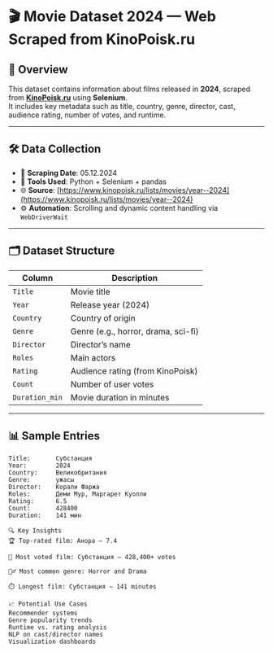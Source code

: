 # 🎬 Movie Dataset 2024 — Web Scraped from KinoPoisk.ru

## 📌 Overview

This dataset contains information about films released in **2024**, scraped from **[KinoPoisk.ru](https://www.kinopoisk.ru/)** using **Selenium**.  
It includes key metadata such as title, country, genre, director, cast, audience rating, number of votes, and runtime.

---

## 🛠️ Data Collection

- 📅 **Scraping Date**: 05.12.2024
- 🔧 **Tools Used**: Python + Selenium + pandas
- 🌐 **Source**: [https://www.kinopoisk.ru/lists/movies/year--2024](https://www.kinopoisk.ru/lists/movies/year--2024)
- ⚙️ **Automation**: Scrolling and dynamic content handling via `WebDriverWait`

---

## 🗂 Dataset Structure

| Column         | Description                                       |
|----------------|---------------------------------------------------|
| `Title`        | Movie title                                       |
| `Year`         | Release year (2024)                               |
| `Country`      | Country of origin                                 |
| `Genre`        | Genre (e.g., horror, drama, sci-fi)               |
| `Director`     | Director’s name                                   |
| `Roles`        | Main actors                                       |
| `Rating`       | Audience rating (from KinoPoisk)                 |
| `Count`        | Number of user votes                              |
| `Duration_min` | Movie duration in minutes                         |

---

## 📊 Sample Entries

```text
Title:       Субстанция  
Year:        2024  
Country:     Великобритания  
Genre:       ужасы  
Director:    Корали Фаржа  
Roles:       Деми Мур, Маргарет Куолли  
Rating:      6.5  
Count:       428400  
Duration:    141 мин

🔍 Key Insights
🏆 Top-rated film: Анора — 7.4

🎯 Most voted film: Субстанция — 428,400+ votes

🧟‍♂️ Most common genre: Horror and Drama

⏱️ Longest film: Субстанция — 141 minutes

📈 Potential Use Cases
Recommender systems
Genre popularity trends
Runtime vs. rating analysis
NLP on cast/director names
Visualization dashboards
